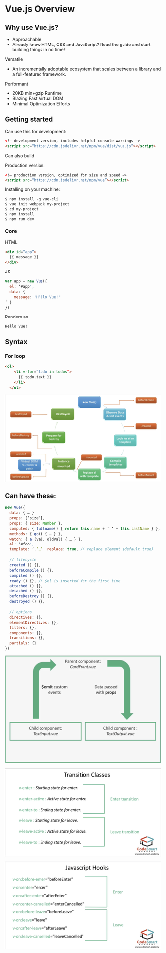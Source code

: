 # Vue.js Overview

## Why use Vue.js?

- Approachable
- Already know HTML, CSS and JavaScript? Read the guide and start building things in no time!

Versatile

- An incrementally adoptable ecosystem that scales between a library and a full-featured framework.

Performant

- 20KB min+gzip Runtime
- Blazing Fast Virtual DOM
- Minimal Optimization Efforts 

## Getting started

Can use this for development:

``` html
<!— development version, includes helpful console warnings —>
<script src=“https://cdn.jsdelivr.net/npm/vue/dist/vue.js”></script>
```

Can also build

Production version:

``` html
<!— production version, optimized for size and speed —>
<script src=“https://cdn.jsdelivr.net/npm/vue”></script>
```

Installing on your machine:

``` text
$ npm install -g vue-cli
$ vue init webpack my-project
$ cd my-project
$ npm install
$ npm run dev
```

### Core

HTML

``` html
<div id=“app”>
  {{ message }}
</div>
```

JS

``` javascript
var app = new Vue({
  el: ‘#app',
  data: {
    message: 'H‘llo Vue!'
’ }
})
```

Renders as

``` text
Hello Vue!
```

## Syntax

### For loop

``` html
<ol>
    <li v-for=“todo in todos”>
      {{ todo.text }}
    </li>
  </ol>
```

![one](.assets/one.jpg)

## Can have these:

``` javascript
new Vue({
  data: { … }
  props: [‘size’],
  props: { size: Number },
  computed: { fullname() { return this.name + ‘ ‘ + this.lastName } },
  methods: { go() { … } },
  watch: { a (val, oldVal) { … } },
  el: ‘#foo',
  template: ‘.’…’  replace: true, // replace element (default true)

  // lifecycle
  created () {},
  beforeCompile () {},
  compiled () {},
  ready () {}, // $el is inserted for the first time
  attached () {},
  detached () {},
  beforeDestroy () {},
  destroyed () {},

  // options
  directives: {},
  elementDirectives: {},
  filters: {},
  components: {},
  transitions: {},
  partials: {}
})
```

![two.jpg](.assets/two.jpg)

![three.jpg](.assets/three.jpg)

![four.jpg](.assets/four.jpg)
